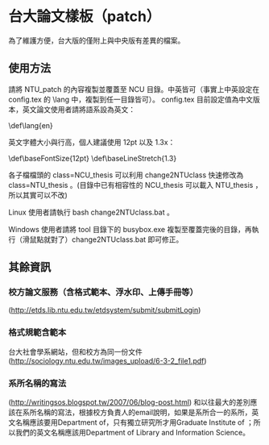 # 台大論文樣板（patch）
為了維護方便，台大版的僅附上與中央版有差異的檔案。

## 使用方法
請將 NTU_patch 的內容複製並覆蓋至 NCU 目錄。中英皆可（事實上中英設定在 config.tex 的 \lang 中，複製到任一目錄皆可）。
config.tex 目前設定值為中文版本，英文論文使用者請將語系設為英文：

\def\lang{en}

英文字體大小與行高，個人建議使用 12pt 以及 1.3x：

\def\baseFontSize{12pt}
\def\baseLineStretch{1.3}

各子檔檔頭的 class=NCU_thesis 可以利用 change2NTUclass 快速修改為 class=NTU_thesis 。(目錄中已有相容性的 NCU_thesis 可以載入 NTU_thesis ，所以其實可以不改) 

Linux 使用者請執行 bash change2NTUclass.bat 。

Windows 使用者請將 tool 目錄下的 busybox.exe 複製至覆蓋完後的目錄，再執行（滑鼠點就對了）change2NTUclass.bat 即可修正。 


## 其餘資訊
### 校方論文服務（含格式範本、浮水印、上傳手冊等）
(http://etds.lib.ntu.edu.tw/etdsystem/submit/submitLogin)

### 格式規範含範本
台大社會學系網站，但和校方為同一份文件
(http://sociology.ntu.edu.tw/images_upload/6-3-2_file1.pdf)

### 系所名稱的寫法
(http://writingsos.blogspot.tw/2007/06/blog-post.html)
和以往最大的差別應該在系所名稱的寫法，根據校方負責人的email說明，如果是系所合一的系所，英文名稱應該要用Department of，只有獨立研究所才用Graduate Institute of ；所以我們的英文名稱應該用Department of Library and Information Science。
